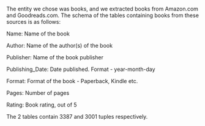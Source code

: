 The entity we chose was books, and we extracted books from Amazon.com and Goodreads.com. The schema of the tables containing books from these sources is as follows:

Name:				Name of the book

Author:				Name of the author(s) of the book

Publisher:			Name of the book publisher

Publishing_Date:		Date published. Format - year-month-day

Format:				Format of the book - Paperback, Kindle etc.

Pages:				Number of pages

Rating:				Book rating, out of 5

The 2 tables contain 3387 and 3001 tuples respectively. 
